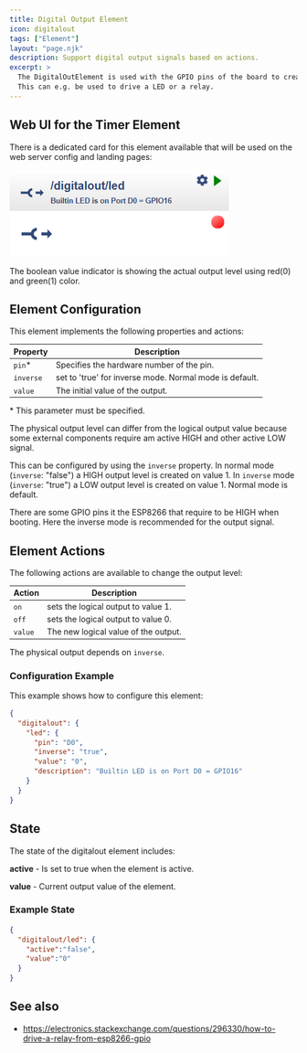 ```yaml
---
title: Digital Output Element
icon: digitalout
tags: ["Element"]
layout: "page.njk"
description: Support digital output signals based on actions.
excerpt: >
  The DigitalOutElement is used with the GPIO pins of the board to create a digital output level based on actions sent to the element.
  This can e.g. be used to drive a LED or a relay.
---
```


## Web UI for the Timer Element

There is a dedicated card for this element available that will be used on the web server config and landing pages:

![DigitalOut Web UI](/elements/digitaloutui.png)

The boolean value indicator is showing the actual output level using red(0) and green(1) color.


## Element Configuration

This element implements the following properties and actions:

<object data="/element.svg?digitalout" type="image/svg+xml"></object>

| Property  | Description                                             |
| --------- | ------------------------------------------------------- |
| `pin`*    | Specifies the hardware number of the pin.               |
| `inverse` | set to 'true' for inverse mode. Normal mode is default. |
| `value`   | The initial value of the output.                        |

\* This parameter must be specified.

The physical output level can differ from the logical output value because some external components require am active HIGH and other active LOW signal.

This can be configured by using the `inverse` property.
In normal mode (`inverse`: "false") a HIGH output level is created on value 1.
In `inverse` mode (`inverse`: "true") a LOW output level is created on value 1. Normal mode is default.

There are some GPIO pins it the ESP8266 that require to be HIGH when booting. Here the inverse mode is recommended for the output signal.


## Element Actions

The following actions are available to change the output level:

| Action  | Description                          |
| ------- | ------------------------------------ |
| `on`    | sets the logical output to value 1.  |
| `off`   | sets the logical output to value 0.  |
| `value` | The new logical value of the output. |

The physical output depends on `inverse`.


### Configuration Example

This example shows how to configure this element:

``` json
{
  "digitalout": {
    "led": {
      "pin": "D0",
      "inverse": "true",
      "value": "0",
      "description": "Builtin LED is on Port D0 = GPIO16"
    }
  }
}
```

## State

The state of the digitalout element includes:

**active** - Is set to true when the element is active.

**value** - Current output value of the element.


### Example State

``` json
{
  "digitalout/led": {
    "active":"false",
    "value":"0"
  }
}
```


## See also

* <https://electronics.stackexchange.com/questions/296330/how-to-drive-a-relay-from-esp8266-gpio>

